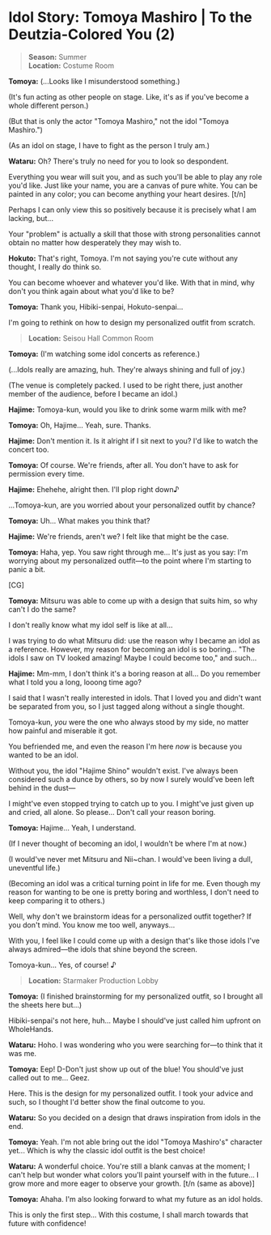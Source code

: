 # Idol Story: Tomoya Mashiro | To the Deutzia-Colored You (2)

> **Season:** Summer<br>
> **Location:** Costume Room

**Tomoya:** (...Looks like I misunderstood something.)

(It's fun acting as other people on stage. Like, it's as if you've become a whole different person.)

(But that is only the actor "Tomoya Mashiro," not the idol "Tomoya Mashiro.")

(As an idol on stage, I have to fight as the person I truly am.)

**Wataru:** Oh? There's truly no need for you to look so despondent.

Everything you wear will suit you, and as such you'll be able to play any role you'd like. Just like your name, you are a canvas of pure white. You can be painted in any color; you can become anything your heart desires. [t/n]

Perhaps I can only view this so positively because it is precisely what I am lacking, but...

Your "problem" is actually a skill that those with strong personalities cannot obtain no matter how desperately they may wish to.

**Hokuto:** That's right, Tomoya. I'm not saying you're cute without any thought, I really do think so.

You can become whoever and whatever you'd like. With that in mind, why don't you think again about what you'd like to be?

**Tomoya:** Thank you, Hibiki-senpai, Hokuto-senpai...

I'm going to rethink on how to design my personalized outfit from scratch.

> **Location:** Seisou Hall Common Room

**Tomoya:** (I'm watching some idol concerts as reference.)

(...Idols really are amazing, huh. They're always shining and full of joy.)

(The venue is completely packed. I used to be right there, just another member of the audience, before I became an idol.)

**Hajime:** Tomoya-kun, would you like to drink some warm milk with me?

**Tomoya:** Oh, Hajime... Yeah, sure. Thanks.

**Hajime:** Don't mention it. Is it alright if I sit next to you? I'd like to watch the concert too.

**Tomoya:** Of course. We're friends, after all. You don't have to ask for permission every time.

**Hajime:** Ehehehe, alright then. I'll plop right down♪

...Tomoya-kun, are you worried about your personalized outfit by chance?

**Tomoya:** Uh... What makes you think that?

**Hajime:** We're friends, aren't we? I felt like that might be the case.

**Tomoya:** Haha, yep. You saw right through me... It's just as you say: I'm worrying about my personalized outfit—to the point where I'm starting to panic a bit.

[CG]

**Tomoya:** Mitsuru was able to come up with a design that suits him, so why can't I do the same?

I don't really know what my idol self is like at all...

I was trying to do what Mitsuru did: use the reason why I became an idol as a reference. However, my reason for becoming an idol is so boring... "The idols I saw on TV looked amazing! Maybe I could become too," and such...

**Hajime:** Mm-mm, I don't think it's a boring reason at all... Do you remember what I told you a long, looong time ago?

I said that I wasn't really interested in idols. That I loved you and didn't want be separated from you, so I just tagged along without a single thought.

Tomoya-kun, *you* were the one who always stood by my side, no matter how painful and miserable it got.

You befriended me, and even the reason I'm here *now* is because you wanted to be an idol.

Without you, the idol "Hajime Shino" wouldn't exist. I've always been considered such a dunce by others, so by now I surely would've been left behind in the dust—

I might've even stopped trying to catch up to you. I might've just given up and cried, all alone. So please... Don't call your reason boring.

**Tomoya:** Hajime... Yeah, I understand.

(If I never thought of becoming an idol, I wouldn't be where I'm at now.)

(I would've never met Mitsuru and Nii~chan. I would've been living a dull, uneventful life.)

(Becoming an idol was a critical turning point in life for me. Even though my reason for wanting to be one is pretty boring and worthless, I don't need to keep comparing it to others.)

Well, why don't we brainstorm ideas for a personalized outfit together? If you don't mind. You know me too well, anyways...

With you, I feel like I could come up with a design that's like those idols I've always admired—the idols that shine beyond the screen.

Tomoya-kun... Yes, of course! ♪

> **Location:** Starmaker Production Lobby

**Tomoya:** (I finished brainstorming for my personalized outfit, so I brought all the sheets here but...)

Hibiki-senpai's not here, huh... Maybe I should've just called him upfront on WholeHands.

**Wataru:** Hoho. I was wondering who you were searching for—to think that it was me.

**Tomoya:** Eep! D-Don't just show up out of the blue! You should've just called out to me... Geez.

Here. This is the design for my personalized outfit. I took your advice and such, so I thought I'd better show the final outcome to you.

**Wataru:** So you decided on a design that draws inspiration from idols in the end.

**Tomoya:** Yeah. I'm not able bring out the idol "Tomoya Mashiro's" character yet... Which is why the classic idol outfit is the best choice!

**Wataru:** A wonderful choice. You're still a blank canvas at the moment; I can't help but wonder what colors you'll paint yourself with in the future... I grow more and more eager to observe your growth. [t/n (same as above)]

**Tomoya:** Ahaha. I'm also looking forward to what my future as an idol holds.

This is only the first step... With this costume, I shall march towards that future with confidence!

